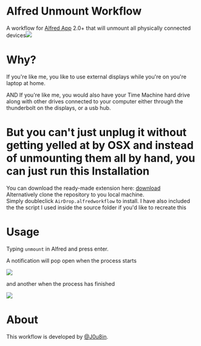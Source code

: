 Alfred Unmount Workflow
=======================

A workflow for [Alfred App](http://www.alfredapp.com) 2.0+ that will unmount all physically connected devices![](http://i.imgur.com/gxaeZ3k.png?1)

Why?
======
If you're like me, you like to use external displays while you're on you're laptop at home.

AND If you're like me, you would also have your Time Machine hard drive along with other drives connected to your computer either through the thunderbolt on the displays, or a usb hub.

But you can't just unplug it without getting yelled at by OSX and instead of unmounting them all by hand, you can just run this
Installation
======

You can download the ready-made extension here: [download](http://cl.ly/3d0r410u3P1X)  
Alternatively clone the repository to you local machine.  
Simply doubleclick `AirDrop.alfredworkflow` to install.
I have also included the the script I used inside the source folder if you'd like to recreate this

Usage
======

Typing `unmount` in Alfred and press enter. 

A notification will pop open when the process starts

![](http://i.imgur.com/Twdo3cv.png)

and another when the process has finished

![](http://i.imgur.com/N1tPsMN.png)

About
=====

This workflow is developed by [@J0u8in](http://twitter.com/J0u8in).
   
    
